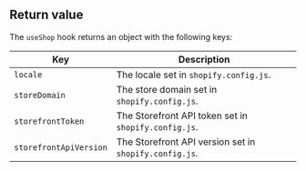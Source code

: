 ## Return value

The `useShop` hook returns an object with the following keys:

| Key                    | Description                                            |
| ---------------------- | ------------------------------------------------------ |
| `locale`               | The locale set in `shopify.config.js`.                 |
| `storeDomain`          | The store domain set in `shopify.config.js`.           |
| `storefrontToken`      | The Storefront API token set in `shopify.config.js`.   |
| `storefrontApiVersion` | The Storefront API version set in `shopify.config.js`. |
